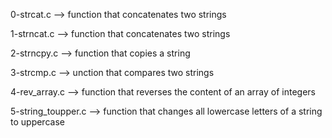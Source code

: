 0-strcat.c --> function that concatenates two strings


1-strncat.c --> function that concatenates two strings


2-strncpy.c --> function that copies a string


3-strcmp.c --> unction that compares two strings


4-rev_array.c --> function that reverses the content of an array of integers


5-string_toupper.c --> function that changes all lowercase letters of a string to uppercase


